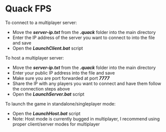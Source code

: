 # Quack FPS

To connect to a multiplayer server:
 - Move the ***server-ip.txt*** from the ***.quack*** folder into the main directory
 - Enter the IP address of the server you want to connect to into the file and save
 - Open the ***LaunchClient.bat*** script

To host a multiplayer server:
 - Move the ***server-ip.txt*** from the ***.quack*** folder into the main directory
 - Enter your public IP address into the file and save
 - Make sure you are port forwarded at port ***7777***
 - Share the IP with any players you want to connect and have them follow the connection steps above
 - Open the ***LaunchServer.bat*** script

To launch the game in standalone/singleplayer mode:
 - Open the ***LaunchHost.bat*** script
 - Note: Host mode is currently bugged in multiplayer, I recommend using proper client/server modes for multiplayer
